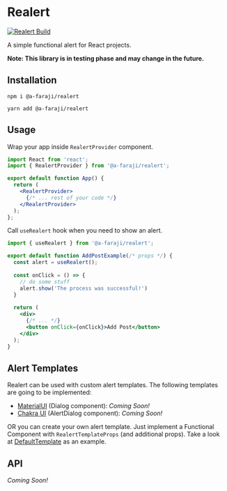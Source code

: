 # Realert
[![Realert Build](https://github.com/a-faraji/realert/actions/workflows/build.yml/badge.svg)](https://github.com/a-faraji/realert/actions/workflows/build.yml)

A simple functional alert for React projects.

**Note: This library is in testing phase and may change in the future.**

## Installation
```shell
npm i @a-faraji/realert
```
```shell
yarn add @a-faraji/realert
```

## Usage

Wrap your app inside `RealertProvider` component.

```jsx
import React from 'react';
import { RealertProvider } from '@a-faraji/realert';

export default function App() {
  return (
    <RealertProvider>
      {/* ... rest of your code */}
    </RealertProvider>
  );
};
```

Call `useRealert` hook when you need to show an alert.

```jsx
import { useRealert } from '@a-faraji/realert';

export default function AddPostExample(/* props */) {
  const alert = useRealert();
  
  const onClick = () => {
    // do some stuff
    alert.show('The process was successful!')
  }
  
  return (
    <div>
      {/* ... */}
      <button onClick={onClick}>Add Post</button>
    </div>
  );
}
```

## Alert Templates

Realert can be used with custom alert templates. The following templates are going to be implemented:
- [MaterialUI](https://mui.com/) (Dialog component): *Coming Soon!*
- [Chakra UI](https://v2.chakra-ui.com/) (AlertDialog component): *Coming Soon!*

OR you can create your own alert template. Just implement a Functional Component with `RealertTemplateProps` 
(and additional props). Take a look at [DefaultTemplate](https://github.com/a-faraji/realert/blob/main/src/templates/DefaultTemplate.tsx) as an example.

## API
*Coming Soon!*
